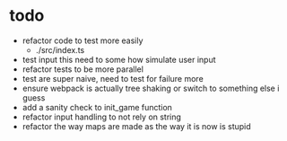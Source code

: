 # todo

- refactor code to test more easily
  - ./src/index.ts
- test input
  this need to some how simulate user input
- refactor tests to be more parallel
- test are super naive, need to test for failure more
- ensure webpack is actually tree shaking or switch to something else i guess
- add a sanity check to init_game function
- refactor input handling to not rely on string
- refactor the way maps are made as the way it is now is stupid
